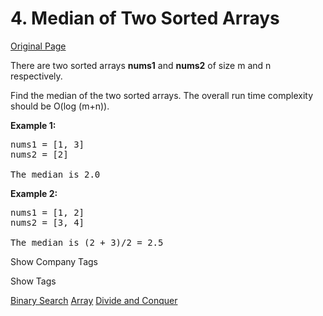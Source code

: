 # 4. Median of Two Sorted Arrays

[Original Page](https://leetcode.com/problems/median-of-two-sorted-arrays/)

There are two sorted arrays **nums1** and **nums2** of size m and n respectively.

Find the median of the two sorted arrays. The overall run time complexity should be O(log (m+n)).

**Example 1:**  

<pre>nums1 = [1, 3]
nums2 = [2]

The median is 2.0
</pre>

**Example 2:**  

<pre>nums1 = [1, 2]
nums2 = [3, 4]

The median is (2 + 3)/2 = 2.5
</pre>

<div>

<div id="company_tags" class="btn btn-xs btn-warning">Show Company Tags</div>

<span class="hidebutton" style="display: none;">[Google](/company/google/) [Zenefits](/company/zenefits/) [Microsoft](/company/microsoft/) [Apple](/company/apple/) [Yahoo](/company/yahoo/) [Dropbox](/company/dropbox/) [Adobe](/company/adobe/)</span></div>

<div>

<div id="tags" class="btn btn-xs btn-warning">Show Tags</div>

<span class="hidebutton">[Binary Search](/tag/binary-search/) [Array](/tag/array/) [Divide and Conquer](/tag/divide-and-conquer/)</span></div>